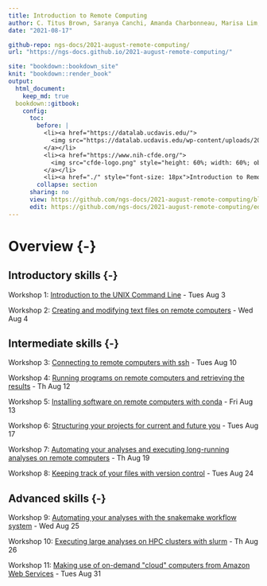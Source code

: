 ```yaml
---
title: Introduction to Remote Computing
author: C. Titus Brown, Saranya Canchi, Amanda Charbonneau, Marisa Lim, Abhijna Parigi, Pamela Reynolds, and Nick Ulle.
date: "2021-08-17"

github-repo: ngs-docs/2021-august-remote-computing/
url: "https://ngs-docs.github.io/2021-august-remote-computing/"

site: "bookdown::bookdown_site"
knit: "bookdown::render_book"
output:
  html_document:
    keep_md: true
  bookdown::gitbook:
    config:
      toc:
        before: |
          <li><a href="https://datalab.ucdavis.edu/">
            <img src="https://datalab.ucdavis.edu/wp-content/uploads/2019/07/datalab-logo-full-color-rgb-1.png" style="height: 100%; width: 100%; object-fit: contain" />
          </a></li>
          <li><a href="https://www.nih-cfde.org/">
            <img src="cfde-logo.png" style="height: 60%; width: 60%; object-fit: contain" />
          </a></li>
          <li><a href="./" style="font-size: 18px">Introduction to Remote Computing (Pilot)</a></li>
        collapse: section
      sharing: no
      view: https://github.com/ngs-docs/2021-august-remote-computing/blob/main/%s
      edit: https://github.com/ngs-docs/2021-august-remote-computing/edit/main/%s
---
```


# Overview {-}

## Introductory skills {-}

Workshop 1: [Introduction to the UNIX Command Line](introduction-to-the-unix-command-line.html) - Tues Aug 3

Workshop 2: [Creating and modifying text files on remote computers](creating-and-modifying-text-files-on-remote-computers.html) - Wed Aug 4

## Intermediate skills {-}

Workshop 3: [Connecting to remote computers with ssh](connecting-to-remote-computers-with-ssh.html) - Tues Aug 10

Workshop 4: [Running programs on remote computers and retrieving the results](running-programs-on-remote-computers-and-retrieving-the-results.html) - Th Aug 12

Workshop 5: [Installing software on remote computers with conda](installing-software-on-remote-computers-with-conda.html) - Fri Aug 13

Workshop 6: [Structuring your projects for current and future you](structuring-your-projects-for-current-and-future-you.html) - Tues Aug 17

Workshop 7: [Automating your analyses and executing long-running analyses on remote computers](automating-your-analyses-and-executing-long-running-analyses-on-remote-computers.html) - Th Aug 19

Workshop 8: [Keeping track of your files with version control](keeping-track-of-your-files-with-version-control.html) - Tues Aug 24

## Advanced skills {-}

Workshop 9: [Automating your analyses with the snakemake workflow system](automating-your-analyses-with-the-snakemake-workflow-system.html) - Wed Aug 25

Workshop 10: [Executing large analyses on HPC clusters with slurm](executing-large-analyses-on-hpc-clusters-with-slurm.html) - Th Aug 26

Workshop 11: [Making use of on-demand "cloud" computers from Amazon Web Services](making-use-of-on-demand-cloud-computers-from-amazon-web-services.html) - Tues Aug 31
